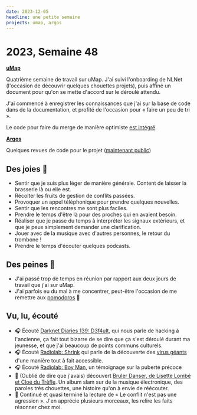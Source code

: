 ```yaml
---
date: 2023-12-05
headline: une petite semaine
projects: umap, argos
---
```


# 2023, Semaine 48

**[uMap](https://github.com/umap-project/umap/)**

Quatrième semaine de travail sur uMap. J'ai suivi l'onboarding de NLNet (l'occasion de découvrir quelques chouettes projets), puis affiné un document pour qu'on se mette d'accord sur le déroulé attendu.

J'ai commencé à enregistrer les connaissances que j'ai sur la base de code dans de la documentation, et profité de l'occasion pour « faire un peu de tri ».

Le code pour faire du merge de manière optimiste [est intégré](https://github.com/umap-project/umap/pull/772/files).

**[Argos](https://framagit.org/framasoft/framaspace/argos)**

Quelques revues de code pour le projet ([maintenant public](https://framagit.org/framasoft/framaspace/argos))

## Des joies 🤗

- Sentir que je suis plus léger de manière générale. Content de laisser la brasserie là ou elle est.
- Récolter les fruits de gestion de conflits passées.
- Provoquer un appel téléphonique pour prendre quelques nouvelles.
- Sentir que les rencontres me sont plus faciles.
- Prendre le temps d'être là pour des proches qui en avaient besoin. 
- Réaliser que je passe du temps à interpréter les signaux extérieurs, et que je peux simplement demander une clarification.
- Jouer avec de la musique avec d'autres personnes, le retour du trombone !
- Prendre le temps d'écouter quelques podcasts.

## Des peines 😬

- J'ai passé trop de temps en réunion par rapport aux deux jours de travail que j'ai sur uMap.
- J'ai parfois eu du mal à me concentrer, peut-être l'occasion de me remettre aux [pomodoros](https://www.wikiwand.com/fr/Technique_Pomodoro) 🤔

## Vu, lu, écouté

- 🎧 Écouté [Darknet Diaries 139: D3f4ult](https://darknetdiaries.com/episode/139), qui nous parle de hacking à l'ancienne, ça fait tout bizarre de se dire que ça s'est déroulé durant ma jeunesse, et que j'ai beaucoup de points communs culturels.
- 🎧 Écouté [Radiolab: Shrink](http://www.wnycstudios.org/story/shrink-2311/) qui parle de la découverte des [virus géants](https://fr.wikipedia.org/wiki/Virus_g%C3%A9ant?) d'une manière tout à fait accessible. 
- 🎧 Écouté [Radiolab: Boy Man](http://www.wnycstudios.org/story/boy-man/), un témoignage sur la puberté précoce
- 🎵 (Oublié de dire que j'avais) découvert [Bruler Danser, de Lisette Lombé et Cloé du Trèfle](https://brulerdanser.bandcamp.com/album/bruler-danser). Un album slam sur de la musique électronique, des paroles très chouettes, une histoire qu'on à envie de réécouter. 
- 📖 Continué et quasi terminé la lecture de « Le conflit n'est pas une agression ». J'en apprécie plusieurs morceaux, les relire les faits résonner chez moi.
